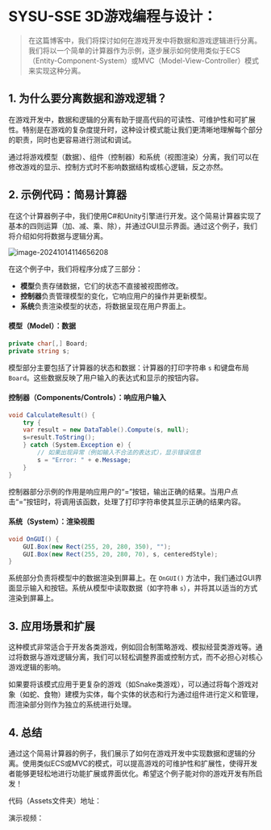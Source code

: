 # SYSU-SSE 3D游戏编程与设计：

> 在这篇博客中，我们将探讨如何在游戏开发中将数据和游戏逻辑进行分离。我们将以一个简单的计算器作为示例，逐步展示如何使用类似于ECS（Entity-Component-System）或MVC（Model-View-Controller）模式来实现这种分离。

## 1. 为什么要分离数据和游戏逻辑？

在游戏开发中，数据和逻辑的分离有助于提高代码的可读性、可维护性和可扩展性。特别是在游戏的复杂度提升时，这种设计模式能让我们更清晰地理解每个部分的职责，同时也更容易进行测试和调试。

通过将游戏模型（数据）、组件（控制器）和系统（视图渲染）分离，我们可以在修改游戏的显示、控制方式时不影响数据结构或核心逻辑，反之亦然。

## 2. 示例代码：简易计算器

在这个计算器例子中，我们使用C#和Unity引擎进行开发。这个简易计算器实现了基本的四则运算（加、减、乘、除），并通过GUI显示界面。通过这个例子，我们将介绍如何将数据与逻辑分离。

![image-20241014114656208](../../../AppData/Roaming/Typora/typora-user-images/image-20241014114656208.png)

在这个例子中，我们将程序分成了三部分：

- **模型**负责存储数据，它们的状态不直接被视图修改。
- **控制器**负责管理模型的变化，它响应用户的操作并更新模型。
- **系统**负责渲染模型的状态，将数据呈现在用户界面上。

####  模型（Model）：数据

```csharp
private char[,] Board;
private string s;
```

模型部分主要包括了计算器的状态和数据：计算器的打印字符串 `s` 和键盘布局 `Board`。这些数据反映了用户输入的表达式和显示的按钮内容。

#### 控制器（Components/Controls）：响应用户输入

```csharp
void CalculateResult() {
    try {
    var result = new DataTable().Compute(s, null);
    s=result.ToString();
    } catch (System.Exception e) {
        // 如果出现异常（例如输入不合法的表达式），显示错误信息
        s = "Error: " + e.Message;
    }
}
```

控制器部分示例的作用是响应用户的“=”按钮，输出正确的结果。当用户点击“=”按钮时，将调用该函数，处理了打印字符串使其显示正确的结果内容。

#### 系统（System）：渲染视图

```csharp
void OnGUI() {
    GUI.Box(new Rect(255, 20, 280, 350), "");
    GUI.Box(new Rect(255, 20, 280, 70), s, centeredStyle);
}
```

系统部分负责将模型中的数据渲染到屏幕上。在 `OnGUI()` 方法中，我们通过GUI界面显示输入和按钮。系统从模型中读取数据（如字符串 `s`），并将其以适当的方式渲染到屏幕上。



## 3. 应用场景和扩展

这种模式非常适合于开发各类游戏，例如回合制策略游戏、模拟经营类游戏等。通过将数据与游戏逻辑分离，我们可以轻松调整界面或控制方式，而不必担心对核心游戏逻辑的影响。

如果要将该模式应用于更复杂的游戏（如Snake类游戏），可以通过将每个游戏对象（如蛇、食物）建模为实体，每个实体的状态和行为通过组件进行定义和管理，而渲染部分则作为独立的系统进行处理。

## 4. 总结

通过这个简易计算器的例子，我们展示了如何在游戏开发中实现数据和逻辑的分离。使用类似ECS或MVC的模式，可以提高游戏的可维护性和扩展性，使得开发者能够更轻松地进行功能扩展或界面优化。希望这个例子能对你的游戏开发有所启发！

代码（Assets文件夹）地址：

演示视频：
